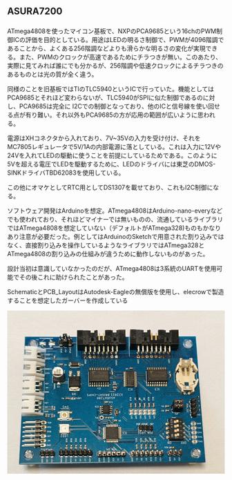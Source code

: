 ## ASURA7200

###
ATmega4808を使ったマイコン基板で、NXPのPCA9685という16chのPWM制御ICの評価を目的としている。用途はLEDの明るさ制御で、PWMが4096階調であることから、よくある256階調などよりも滑らかな明るさの変化が実現できる。また、PWMのクロックが高速であるためにチラつきが無い。このあたり、実際に見てみれば誰にでも分かるが、256階調や低速クロックによるチラつきのあるものとは光の質が全く違う。

同様のことを旧基板ではTIのTLC5940というICで行っていた。機能としてはPCA9685とそれほど変わらないが、TLC5940がSPIに似た制御であるのに対し、PCA9685は完全に  I2Cでの制御となっており、他のICと信号線を使い回せる点が有り難い。それ以外もPCA9685の方が応用の範囲が広いように思われる。

電源はXHコネクタから入れており、7V~35Vの入力を受け付け、それをMC7805レギュレータで5V/1Aの内部電源に落としている。これは入力に12Vや24Vを入れてLEDの駆動に使うことを前提にしているためである。このように5Vを超える電圧でLEDを駆動するために、LEDのドライバには東芝のDMOS-SINKドライバTBD62083を使用している。  
  
この他にオマケとしてRTC用としてDS1307を載せており、これもI2C制御になる。

ソフトウェア開発はArduinoを想定。ATmega4808はArduino-nano-everyなどでも使われており、それほどマイナーでは無いものの、流通しているライブラリではATmega4808を想定していない（デフォルトがATmega328)ものもかなりあり注意が必要だった。例としてはArduinoのSketchで用意された割り込みではなく、直接割り込みを操作しているようなライブラリではATmega328とATmega4808の割り込みの仕組みが違うために動作しないものがあった。  
  
設計当初は意識していなかったのだが、ATmega4808は3系統のUARTを使用可能でその後これに助けられたことがあった。

SchematicとPCB\_LayoutはAutodesk-Eagleの無償版を使用し、elecrowで製造することを想定したガーバーを作成している

![ASURA7200](https://github.com/alpha010101/Asura7200/blob/master/IMG_20241230_130711078.jpg)
